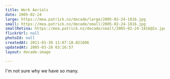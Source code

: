 ```yaml
---
title: Work Aerials
date: 2005-02-24
large: https://mea.patrick.nz/decade/large/2005-02-24-1816.jpg
small: https://mea.patrick.nz/decade/small/2005-02-24-1816.jpg
smallRetina: https://mea.patrick.nz/decade/small/2005-02-24-1816@2x.jpg
flickrUrl: null
photoId: null
createdAt: 2011-01-30 11:07:18.021606
updatedAt: 2005-03-20 03:16:57
layout: decade-image

---
```

I'm not sure why we have so many. 
